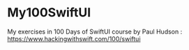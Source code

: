 # My100SwiftUI
My exercises in 100 Days of SwiftUI course by Paul Hudson : https://www.hackingwithswift.com/100/swiftui
